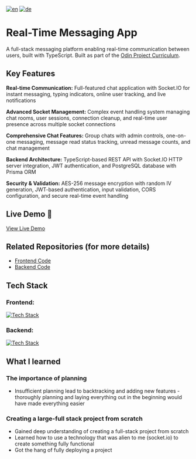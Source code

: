 [![en](https://img.shields.io/badge/lang-en-red.svg)](README.md)
[![de](https://img.shields.io/badge/lang-de-blue.svg)](README.de.md)


# Real-Time Messaging App
A full-stack messaging platform enabling real-time communication between users, built with TypeScript. Built as part of the [Odin Project Curriculum](https://www.theodinproject.com).

## Key Features
**Real-time Communication:** Full-featured chat application with Socket.IO for instant messaging, typing indicators, online user tracking, and live notifications 

**Advanced Socket Management:** Complex event handling system managing chat rooms, user sessions, connection cleanup, and real-time user presence across multiple socket connections 

**Comprehensive Chat Features:** Group chats with admin controls, one-on-one messaging, message read status tracking, unread message counts, and chat management  

**Backend Architecture:** TypeScript-based REST API with Socket.IO HTTP server integration, JWT authentication, and PostgreSQL database with Prisma ORM 

**Security & Validation:** AES-256 message encryption with random IV generation, JWT-based authentication, input validation, CORS configuration, and secure real-time event handling 

## Live Demo 🚀
[View Live Demo](https://project-messaging-app-fawn.vercel.app)

## Related Repositories (for more details)
- [Frontend Code](https://github.com/VincentLucht/project-messaging-app/tree/main/frontend)
- [Backend Code](https://github.com/VincentLucht/project-messaging-app/tree/main/backend)

## Tech Stack
### Frontend:
[![Tech Stack](https://skillicons.dev/icons?i=ts,react,tailwind,vite)](https://skillicons.dev)
### Backend:
[![Tech Stack](https://skillicons.dev/icons?i=ts,nodejs,express,postgres,prisma)](https://skillicons.dev)

## What I learned
### The importance of planning
- Insufficient planning lead to backtracking and adding new features - thoroughly planning and laying everything out in the beginning would have made everything easier

### Creating a large-full stack project from scratch
- Gained deep understanding of creating a full-stack project from scratch
- Learned how to use a technology that was alien to me (socket.io) to create something fully functional
- Got the hang of fully deploying a project
